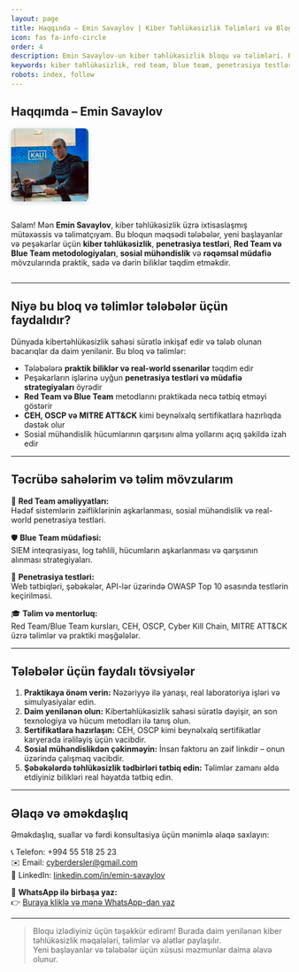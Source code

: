 ```yaml
---
layout: page
title: Haqqında – Emin Savaylov | Kiber Təhlükəsizlik Təlimləri və Blog
icon: fas fa-info-circle
order: 4
description: Emin Savaylov-un kiber təhlükəsizlik bloqu və təlimləri. Red Team, Blue Team, penetrasiya testləri və sosial mühəndislik üzrə praktik biliklər. Tələbələr üçün SEO dostu məlumatlar və kurslar.
keywords: kiber təhlükəsizlik, red team, blue team, penetrasiya testləri, sosial mühəndislik, kibertəhlükəsizlik təlimləri, CEH, OSCP, MITRE ATT&CK, tələbə təlimləri, kibertəhlükəsizlik kursları, online təlimlər, kibertəhlükəsizlik bloqu, Emin Savaylov
robots: index, follow
---
```


## Haqqımda – Emin Savaylov  
<div style="display: flex; align-items: center; gap: 20px; flex-wrap: wrap;">
  <img src="/assets/images/emin.jpg" alt="Emin Savaylov - Kiber Təhlükəsizlik Mütəxəssisi" style="width: 140px; height: auto; border-radius: 8px; box-shadow: 0 2px 8px rgba(0,0,0,0.15);">
  
  <div>
    <p>Salam! Mən <strong>Emin Savaylov</strong>, kiber təhlükəsizlik üzrə ixtisaslaşmış mütəxəssis və təlimatçıyam. Bu bloqun məqsədi tələbələr, yeni başlayanlar və peşəkarlar üçün <strong>kiber təhlükəsizlik</strong>, <strong>penetrasiya testləri</strong>, <strong>Red Team və Blue Team metodologiyaları</strong>, <strong>sosial mühəndislik</strong> və <strong>rəqəmsal müdafiə</strong> mövzularında praktik, sadə və dərin biliklər təqdim etməkdir.</p>
  </div>
</div>

---

## Niyə bu bloq və təlimlər tələbələr üçün faydalıdır?

Dünyada kibertəhlükəsizlik sahəsi sürətlə inkişaf edir və tələb olunan bacarıqlar da daim yenilənir. Bu bloq və təlimlər:

- Tələbələrə **praktik biliklər və real-world ssenarilər** təqdim edir  
- Peşəkarların işlərinə uyğun **penetrasiya testləri və müdafiə strategiyaları** öyrədir  
- **Red Team və Blue Team** metodlarını praktikada necə tətbiq etməyi göstərir  
- **CEH, OSCP və MITRE ATT&CK** kimi beynəlxalq sertifikatlara hazırlıqda dəstək olur  
- Sosial mühəndislik hücumlarının qarşısını alma yollarını açıq şəkildə izah edir  

---

## Təcrübə sahələrim və təlim mövzularım

🔐 **Red Team əməliyyatları:**  
Hədəf sistemlərin zəifliklərinin aşkarlanması, sosial mühəndislik və real-world penetrasiya testləri.

🛡️ **Blue Team müdafiəsi:**  
SIEM inteqrasiyası, log təhlili, hücumların aşkarlanması və qarşısının alınması strategiyaları.

🧪 **Penetrasiya testləri:**  
Web tətbiqləri, şəbəkələr, API-lər üzərində OWASP Top 10 əsasında testlərin keçirilməsi.

🎓 **Təlim və mentorluq:**  
Red Team/Blue Team kursları, CEH, OSCP, Cyber Kill Chain, MITRE ATT&CK üzrə təlimlər və praktiki məşğələlər.

---

## Tələbələr üçün faydalı tövsiyələr

1. **Praktikaya önəm verin:** Nəzəriyyə ilə yanaşı, real laboratoriya işləri və simulyasiyalar edin.  
2. **Daim yenilənən olun:** Kibertəhlükəsizlik sahəsi sürətlə dəyişir, ən son texnologiya və hücum metodları ilə tanış olun.  
3. **Sertifikatlara hazırlaşın:** CEH, OSCP kimi beynəlxalq sertifikatlar karyerada irəliləyiş üçün vacibdir.  
4. **Sosial mühəndislikdən çəkinməyin:** İnsan faktoru ən zəif linkdir – onun üzərində çalışmaq vacibdir.  
5. **Şəbəkələrdə təhlükəsizlik tədbirləri tətbiq edin:** Təlimlər zamanı əldə etdiyiniz bilikləri real həyatda tətbiq edin.

---

## Əlaqə və əməkdaşlıq

Əməkdaşlıq, suallar və fərdi konsultasiya üçün mənimlə əlaqə saxlayın:

📞 Telefon: +994 55 518 25 23  
✉️ Email: [cyberdersler@gmail.com](mailto:cyberdersler@gmail.com)  
🔗 LinkedIn: [linkedin.com/in/emin-savaylov](https://linkedin.com/in/emin-savaylov)  

💬 **WhatsApp ilə birbaşa yaz:**  
👉 [Buraya kliklə və mənə WhatsApp-dan yaz](https://wa.me/994555182523?text=Salam%2C%20Emin%20b%C9%99y%21%20Haqq%C4%B1nda%20səhifə%20barədə%20əlav%C9%99%20m%C9%99lumat%20almaq%20ist%C9%99yir%C9%99m.)

---

> Bloqu izlədiyiniz üçün təşəkkür edirəm! Burada daim yenilənən kiber təhlükəsizlik məqalələri, təlimlər və alətlər paylaşılır.  
> Yeni başlayanlar və tələbələr üçün xüsusi məzmunlar daima əlavə olunur.

